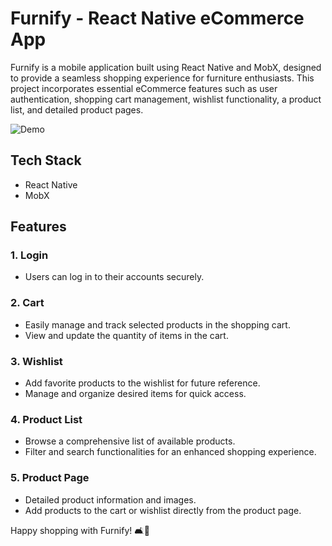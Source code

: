 # Furnify - React Native eCommerce App

Furnify is a mobile application built using React Native and MobX, designed to provide a seamless shopping experience for furniture enthusiasts. This project incorporates essential eCommerce features such as user authentication, shopping cart management, wishlist functionality, a product list, and detailed product pages.

![Demo](assets/gif/demo.gif)

## Tech Stack

- React Native
- MobX

## Features

### 1. Login
- Users can log in to their accounts securely.

### 2. Cart
- Easily manage and track selected products in the shopping cart.
- View and update the quantity of items in the cart.

### 3. Wishlist
- Add favorite products to the wishlist for future reference.
- Manage and organize desired items for quick access.

### 4. Product List
- Browse a comprehensive list of available products.
- Filter and search functionalities for an enhanced shopping experience.

### 5. Product Page
- Detailed product information and images.
- Add products to the cart or wishlist directly from the product page.



Happy shopping with Furnify! 🛋️🛒

